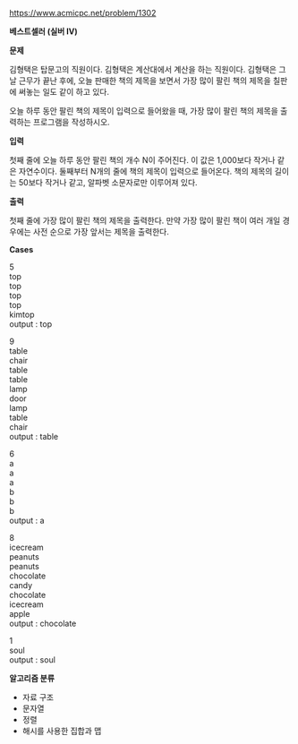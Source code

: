 https://www.acmicpc.net/problem/1302

**베스트셀러 (실버 IV)**

**문제**

김형택은 탑문고의 직원이다. 김형택은 계산대에서 계산을 하는 직원이다. 김형택은 그날 근무가 끝난 후에, 오늘 판매한 책의 제목을 보면서 가장 많이 팔린 책의 제목을 칠판에 써놓는 일도 같이 하고 있다.

오늘 하루 동안 팔린 책의 제목이 입력으로 들어왔을 때, 가장 많이 팔린 책의 제목을 출력하는 프로그램을 작성하시오.

**입력**

첫째 줄에 오늘 하루 동안 팔린 책의 개수 N이 주어진다. 이 값은 1,000보다 작거나 같은 자연수이다. 둘째부터 N개의 줄에 책의 제목이 입력으로 들어온다. 책의 제목의 길이는 50보다 작거나 같고, 알파벳 소문자로만 이루어져 있다.

**출력**

첫째 줄에 가장 많이 팔린 책의 제목을 출력한다. 만약 가장 많이 팔린 책이 여러 개일 경우에는 사전 순으로 가장 앞서는 제목을 출력한다.

**Cases**

5<br>
top<br>
top<br>
top<br>
top<br>
kimtop<br>
output : top

9<br>
table<br>
chair<br>
table<br>
table<br>
lamp<br>
door<br>
lamp<br>
table<br>
chair<br>
output : table

6<br>
a<br>
a<br>
a<br>
b<br>
b<br>
b<br>
output : a

8<br>
icecream<br>
peanuts<br>
peanuts<br>
chocolate<br>
candy<br>
chocolate<br>
icecream<br>
apple<br>
output : chocolate

1<br>
soul<br>
output : soul

**알고리즘 분류**

- 자료 구조
- 문자열
- 정렬
- 해시를 사용한 집합과 맵
